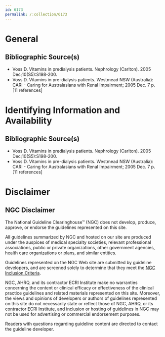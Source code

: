 ```yaml
---
id: 6173
permalink: /:collection/6173
---
```


# General

## Bibliographic Source(s)

- Voss D. Vitamins in predialysis patients. Nephrology (Carlton). 2005 Dec;10(S5):S198-200.
- Voss D. Vitamins in pre-dialysis patients. Westmead NSW (Australia): CARI - Caring for Australasians with Renal Impairment; 2005 Dec. 7 p. [11 references]

# Identifying Information and Availability

## Bibliographic Source(s)

- Voss D. Vitamins in predialysis patients. Nephrology (Carlton). 2005 Dec;10(S5):S198-200.
- Voss D. Vitamins in pre-dialysis patients. Westmead NSW (Australia): CARI - Caring for Australasians with Renal Impairment; 2005 Dec. 7 p. [11 references]

# Disclaimer

## NGC Disclaimer

The National Guideline Clearinghouse™ (NGC) does not develop, produce, approve, or endorse the guidelines represented on this site.

All guidelines summarized by NGC and hosted on our site are produced under the auspices of medical specialty societies, relevant professional associations, public or private organizations, other government agencies, health care organizations or plans, and similar entities.

Guidelines represented on the NGC Web site are submitted by guideline developers, and are screened solely to determine that they meet the [NGC Inclusion Criteria](/help-and-about/summaries/inclusion-criteria).

NGC, AHRQ, and its contractor ECRI Institute make no warranties concerning the content or clinical efficacy or effectiveness of the clinical practice guidelines and related materials represented on this site. Moreover, the views and opinions of developers or authors of guidelines represented on this site do not necessarily state or reflect those of NGC, AHRQ, or its contractor ECRI Institute, and inclusion or hosting of guidelines in NGC may not be used for advertising or commercial endorsement purposes.

Readers with questions regarding guideline content are directed to contact the guideline developer.

